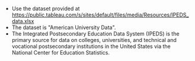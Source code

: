 - Use the dataset provided at https://public.tableau.com/s/sites/default/files/media/Resources/IPEDS_data.xlsx
- The dataset is "American University Data".
- The Integrated Postsecondary Education Data System (IPEDS) is the primary source for data 
  on colleges, universities, and technical and vocational postsecondary institutions 
  in the United States via the National Center for Education Statistics.